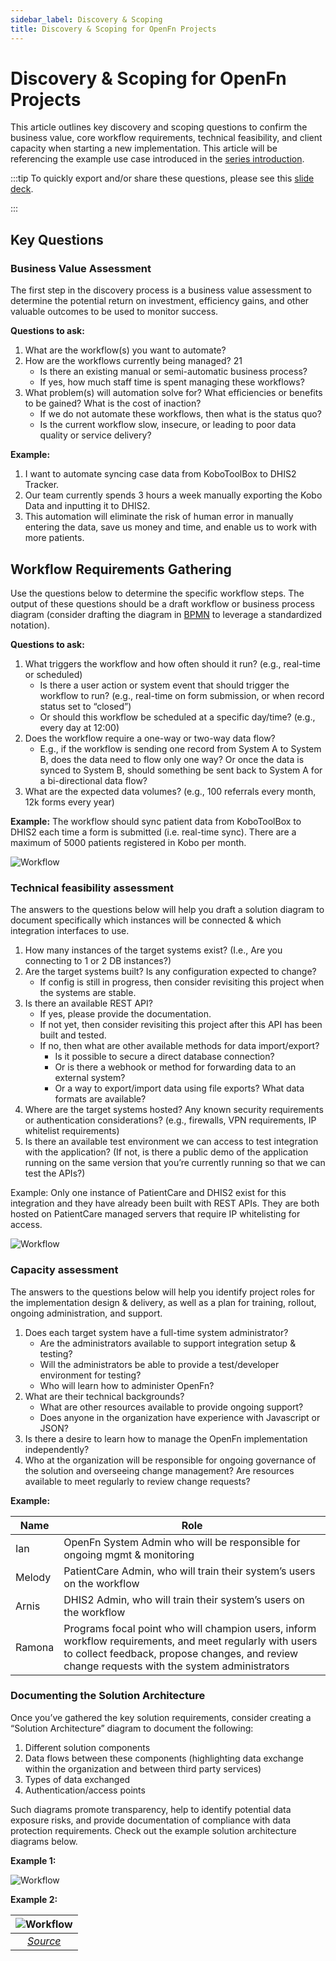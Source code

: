 ```yaml
---
sidebar_label: Discovery & Scoping
title: Discovery & Scoping for OpenFn Projects
---
```


# Discovery & Scoping for OpenFn Projects


This article outlines key discovery and scoping questions to confirm the business value, core workflow requirements, technical feasibility, and client capacity when starting a new implementation. This article will be referencing the example use case introduced in the [series introduction](/documentation/next/design/design-process-overview#example-use-case). 


:::tip 
To quickly export and/or share these questions, please see this [slide deck](https://docs.google.com/presentation/d/1WIc_uNAqapILF7redhTnZXpPRo1jFPSmAjoAplGt42w/edit?usp=sharing).

:::


## Key Questions
### Business Value Assessment

The first step in the discovery process is a business value assessment to determine the potential return on investment, efficiency gains, and other valuable outcomes to be used to monitor success.

__Questions to ask:__

1. What are the workflow(s) you want to automate? 
2. How are the workflows currently being managed? 21
    - Is there an existing manual or semi-automatic business process? 
    - If yes, how much staff time is spent managing these workflows?  
3. What problem(s) will automation solve for? What efficiencies or benefits to be gained? What is the cost of inaction? 
    - If we do not automate these workflows, then what is the status quo? 
    - Is the current workflow slow, insecure, or leading to poor data quality or service delivery? 


__Example:__
1. I want to automate syncing case data from KoboToolBox to DHIS2 Tracker. 
2. Our team currently spends 3 hours a week manually exporting the Kobo Data and inputting it to DHIS2.
3. This automation will eliminate the risk of human error in manually entering the data, save us money and time, and enable us to work with more patients.

## Workflow Requirements Gathering
Use the questions below to determine the specific workflow steps. The output of these questions should be a draft workflow or business process diagram (consider drafting the diagram in [BPMN](https://www.bpmn.org/) to leverage a standardized notation). 

__Questions to ask:__
1. What triggers the workflow and how often should it run? (e.g., real-time or scheduled)
    - Is there a user action or system event that should trigger the workflow to run? (e.g., real-time on form submission, or when record status set to “closed”)
    - Or should this workflow be scheduled at a specific day/time? (e.g., every day at 12:00)
2. Does the workflow require a one-way or two-way data flow? 
    - E.g., if the workflow is sending one record from System A to System B, does the data need to flow only one way? Or once the data is synced to System B, should something be sent back to System A for a bi-directional data flow? 
3. What are the expected data volumes? (e.g., 100 referrals every month, 12k forms every year)


__Example:__
The workflow should sync patient data from KoboToolBox to DHIS2 each time a form is submitted (i.e. real-time sync). There are a maximum of 5000 patients registered in Kobo per month.

![Workflow](/img/functional_example.png)



### Technical feasibility assessment
The answers to the questions below will help you draft a solution diagram to document specifically which instances will be connected & which integration interfaces to use. 

1. How many instances of the target systems exist? (I.e., Are you connecting to 1 or 2 DB instances?) 
2. Are the target systems built? Is any configuration expected to change? 
    - If config is still in progress, then consider revisiting this project when the systems are stable. 
3. Is there an available REST API? 
    - If yes, please provide the documentation. 
    - If not yet, then consider revisiting this project after this API has been built and tested.
    - If no, then what are other available methods for data import/export? 
        - Is it possible to secure a direct database connection?
        - Or is there a webhook or method for forwarding data to an external system? 
        - Or a way to export/import data using file exports? What data formats are available? 
4. Where are the target systems hosted? Any known security requirements or authentication considerations? (e.g., firewalls, VPN requirements, IP whitelist requirements)
5. Is there an available test environment we can access to test integration with the application? (If not, is there a public demo of the application running on the same version that you’re currently running so that we can test the APIs?)

Example:
Only one instance of PatientCare and DHIS2 exist for this integration and they have already been built with REST APIs. They are both hosted on PatientCare managed servers that require IP whitelisting for access. 

![Workflow](/img/technical_example.png)



### Capacity assessment
The answers to the questions below will help you identify project roles for the implementation design & delivery, as well as a plan for training, rollout, ongoing administration, and support.
 
1. Does each target system have a full-time system administrator? 
    - Are the administrators available to support integration setup & testing? 
    - Will the administrators be able to provide a test/developer environment for testing? 
    - Who will learn how to administer OpenFn? 
2. What are their technical backgrounds?
    - What are other resources available to provide ongoing support? 
    - Does anyone in the organization have experience with Javascript or JSON?
3. Is there a desire to learn how to manage the OpenFn implementation independently? 
4. Who at the organization will be responsible for ongoing governance of the solution and overseeing change management? Are resources available to meet regularly to review change requests?

__Example:__


| Name | Role |
| -------- | ------- |
| Ian | OpenFn System Admin who will be responsible for ongoing mgmt & monitoring |
| Melody | PatientCare Admin, who will train their system’s users on the workflow |
| Arnis | DHIS2 Admin, who will train their system’s users on the workflow |
| Ramona | Programs focal point who will champion users, inform workflow requirements, and meet regularly with users to collect feedback, propose changes, and review change requests with the system administrators |





### Documenting the Solution Architecture

Once you’ve gathered the key solution requirements, consider creating a “Solution Architecture” diagram to document the following: 
1. Different solution components 
2. Data flows between these components (highlighting data exchange within the organization and between third party services)
3. Types of data exchanged
4. Authentication/access points

Such diagrams promote transparency, help to identify potential data exposure risks, and provide documentation of compliance with data protection requirements. Check out the example solution architecture diagrams below. 


__Example 1:__

![Workflow](/img/solution_diagram1.png)


__Example 2:__

| ![Workflow](/img/solution_diagram2.png) |
|:--:|
| *[Source](https://lucid.app/lucidchart/1e997197-2d67-4393-8394-a532d83561b2/edit?invitationId=inv_85b809a1-6fbd-4275-abdc-618fbd56e90d&page=0_0#)*|